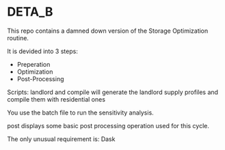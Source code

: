 # DETA_B

This repo contains a damned down version of the Storage Optimization routine.

It is devided into 3 steps:

* Preperation
* Optimization
* Post-Processing

Scripts: landlord and compile will generate the landlord supply profiles and compile them with residential ones

You use the batch file to run the sensitivity analysis. 

post displays some basic post processing operation used for this cycle.

The only unusual requirement is: Dask
